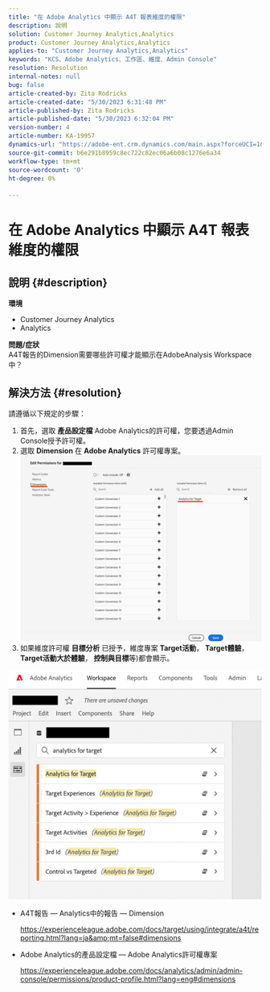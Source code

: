 ```yaml
---
title: "在 Adobe Analytics 中顯示 A4T 報表維度的權限"
description: 說明
solution: Customer Journey Analytics,Analytics
product: Customer Journey Analytics,Analytics
applies-to: "Customer Journey Analytics,Analytics"
keywords: "KCS、Adobe Analytics、工作區、維度、Admin Console"
resolution: Resolution
internal-notes: null
bug: false
article-created-by: Zita Rodricks
article-created-date: "5/30/2023 6:31:48 PM"
article-published-by: Zita Rodricks
article-published-date: "5/30/2023 6:32:04 PM"
version-number: 4
article-number: KA-19957
dynamics-url: "https://adobe-ent.crm.dynamics.com/main.aspx?forceUCI=1&pagetype=entityrecord&etn=knowledgearticle&id=fc20e539-18ff-ed11-8f6e-6045bd006b25"
source-git-commit: b6e291b8959c8ec722c82ec06a6b08c1276e6a34
workflow-type: tm+mt
source-wordcount: '0'
ht-degree: 0%

---
```


# 在 Adobe Analytics 中顯示 A4T 報表維度的權限

## 說明 {#description}

<b>環境</b>
- Customer Journey Analytics
- Analytics

<b>問題/症狀</b><br>A4T報告的Dimension需要哪些許可權才能顯示在AdobeAnalysis Workspace中？

## 解決方法 {#resolution}

請遵循以下規定的步驟：
1. 首先，選取 <b>產品設定檔</b> Adobe Analytics的許可權，您要透過Admin Console授予許可權。
2. 選取 <b>Dimension</b> 在 <b>Adobe Analytics</b> 許可權專案。\
   ![](assets/123b13c2-bb08-ed11-82e4-00224809a4ae.png)
3. 如果維度許可權 <b>目標分析</b> 已授予，維度專案 <b>Target活動</b>， <b>Target體驗</b>， <b>Target活動大於體驗</b>， <b>控制與目標</b>等)都會顯示。


![](assets/8b0bbd95-f4f5-ec11-bb3d-000d3a5b0d3b.png)

- A4T報告 — Analytics中的報告 — Dimension

   https://experienceleague.adobe.com/docs/target/using/integrate/a4t/reporting.html?lang=ja&amp;mt=false#dimensions
- Adobe Analytics的產品設定檔 — Adobe Analytics許可權專案

   https://experienceleague.adobe.com/docs/analytics/admin/admin-console/permissions/product-profile.html?lang=eng#dimensions

